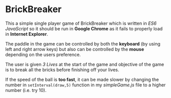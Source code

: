 # BrickBreaker

This a simple single player game of BrickBreaker which is written in *ES6 JavaScript* so it should be run in **Google Chrome** 
as it fails to properly load in **Internet Explorer**.

The paddle in the game can be controlled by both the **keyboard** (by using left and right arrow keys) but also can be controlled by the 
**mouse** depending on the users preference. 

The user is given *3 Lives* at the start of the game and objective of the game is to break all the bricks before finishing off your lives. 

If the speed of the ball is **too fast**, it can be made slower by changing the number in `setInterval(draw,5)` 
function in my *simpleGame.js* file to a higher number (i.e. try 10). 


